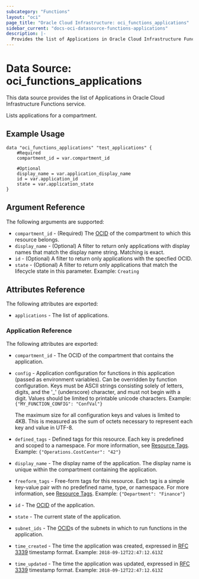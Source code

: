 ```yaml
---
subcategory: "Functions"
layout: "oci"
page_title: "Oracle Cloud Infrastructure: oci_functions_applications"
sidebar_current: "docs-oci-datasource-functions-applications"
description: |-
  Provides the list of Applications in Oracle Cloud Infrastructure Functions service
---
```


# Data Source: oci_functions_applications
This data source provides the list of Applications in Oracle Cloud Infrastructure Functions service.

Lists applications for a compartment.

## Example Usage

```hcl
data "oci_functions_applications" "test_applications" {
	#Required
	compartment_id = var.compartment_id

	#Optional
	display_name = var.application_display_name
	id = var.application_id
	state = var.application_state
}
```

## Argument Reference

The following arguments are supported:

* `compartment_id` - (Required) The [OCID](https://docs.cloud.oracle.com/iaas/Content/General/Concepts/identifiers.htm) of the compartment to which this resource belongs. 
* `display_name` - (Optional) A filter to return only applications with display names that match the display name string. Matching is exact. 
* `id` - (Optional) A filter to return only applications with the specfied OCID. 
* `state` - (Optional) A filter to return only applications that match the lifecycle state in this parameter. Example: `Creating` 


## Attributes Reference

The following attributes are exported:

* `applications` - The list of applications.

### Application Reference

The following attributes are exported:

* `compartment_id` - The OCID of the compartment that contains the application. 
* `config` - Application configuration for functions in this application (passed as environment variables). Can be overridden by function configuration. Keys must be ASCII strings consisting solely of letters, digits, and the '_' (underscore) character, and must not begin with a digit. Values should be limited to printable unicode characters.  Example: `{"MY_FUNCTION_CONFIG": "ConfVal"}`

	The maximum size for all configuration keys and values is limited to 4KB. This is measured as the sum of octets necessary to represent each key and value in UTF-8. 
* `defined_tags` - Defined tags for this resource. Each key is predefined and scoped to a namespace. For more information, see [Resource Tags](https://docs.cloud.oracle.com/iaas/Content/General/Concepts/resourcetags.htm).  Example: `{"Operations.CostCenter": "42"}` 
* `display_name` - The display name of the application. The display name is unique within the compartment containing the application. 
* `freeform_tags` - Free-form tags for this resource. Each tag is a simple key-value pair with no predefined name, type, or namespace. For more information, see [Resource Tags](https://docs.cloud.oracle.com/iaas/Content/General/Concepts/resourcetags.htm).  Example: `{"Department": "Finance"}` 
* `id` - The [OCID](https://docs.cloud.oracle.com/iaas/Content/General/Concepts/identifiers.htm) of the application. 
* `state` - The current state of the application. 
* `subnet_ids` - The [OCID](https://docs.cloud.oracle.com/iaas/Content/General/Concepts/identifiers.htm)s of the subnets in which to run functions in the application. 
* `time_created` - The time the application was created, expressed in [RFC 3339](https://tools.ietf.org/html/rfc3339) timestamp format.  Example: `2018-09-12T22:47:12.613Z` 
* `time_updated` - The time the application was updated, expressed in [RFC 3339](https://tools.ietf.org/html/rfc3339) timestamp format. Example: `2018-09-12T22:47:12.613Z` 

